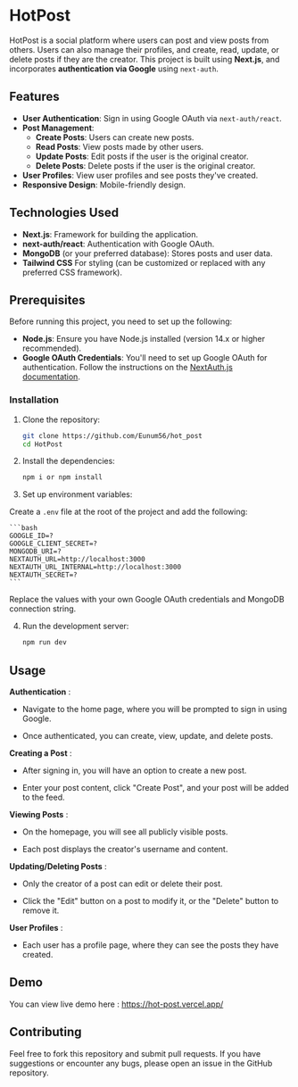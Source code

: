 # HotPost

HotPost is a social platform where users can post and view posts from others. Users can also manage their profiles, and create, read, update, or delete posts if they are the creator. This project is built using **Next.js**, and incorporates **authentication via Google** using `next-auth`.

## Features

- **User Authentication**: Sign in using Google OAuth via `next-auth/react`.
- **Post Management**:
  - **Create Posts**: Users can create new posts.
  - **Read Posts**: View posts made by other users.
  - **Update Posts**: Edit posts if the user is the original creator.
  - **Delete Posts**: Delete posts if the user is the original creator.
- **User Profiles**: View user profiles and see posts they've created.
- **Responsive Design**: Mobile-friendly design.

## Technologies Used

- **Next.js**: Framework for building the application.
- **next-auth/react**: Authentication with Google OAuth.
- **MongoDB** (or your preferred database): Stores posts and user data.
- **Tailwind CSS** For styling (can be customized or replaced with any preferred CSS framework).

## Prerequisites

Before running this project, you need to set up the following:

- **Node.js**: Ensure you have Node.js installed (version 14.x or higher recommended).
- **Google OAuth Credentials**: You'll need to set up Google OAuth for authentication. Follow the instructions on the [NextAuth.js documentation](https://next-auth.js.org/getting-started/introduction).

### Installation

1. Clone the repository:

   ```bash
   git clone https://github.com/Eunum56/hot_post
   cd HotPost
   ```

2. Install the dependencies:

   ```bash
   npm i or npm install
   ```

3. Set up environment variables:

Create a `.env` file at the root of the project and add the following:

    ```bash
    GOOGLE_ID=?
    GOOGLE_CLIENT_SECRET=?
    MONGODB_URI=?
    NEXTAUTH_URL=http://localhost:3000
    NEXTAUTH_URL_INTERNAL=http://localhost:3000
    NEXTAUTH_SECRET=?
    ```

Replace the values with your own Google OAuth credentials and MongoDB connection string.

4. Run the development server:

   ```bash
   npm run dev
   ```

## Usage

**Authentication** :

- Navigate to the home page, where you will be prompted to sign in using Google.

- Once authenticated, you can create, view, update, and delete posts.

**Creating a Post** :

- After signing in, you will have an option to create a new post.

- Enter your post content, click "Create Post", and your post will be added to the feed.

**Viewing Posts** :

- On the homepage, you will see all publicly visible posts.

- Each post displays the creator's username and content.

**Updating/Deleting Posts** :

- Only the creator of a post can edit or delete their post.

- Click the "Edit" button on a post to modify it, or the "Delete" button to remove it.

**User Profiles** :

- Each user has a profile page, where they can see the posts they have created.

## Demo

You can view live demo here : https://hot-post.vercel.app/

## Contributing

Feel free to fork this repository and submit pull requests. If you have suggestions or encounter any bugs, please open an issue in the GitHub repository.
